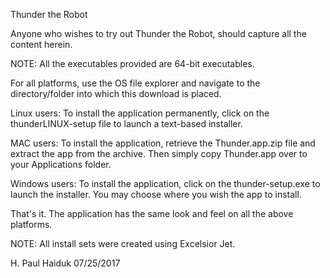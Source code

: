 Thunder the Robot

Anyone who wishes to try out Thunder the Robot, should capture all the content herein.

NOTE:  All the executables provided are 64-bit executables.  

For all platforms, use the OS file explorer and navigate to the directory/folder into
which this download is placed.

Linux users:  To install the application permanently, click on the
              thunderLINUX-setup file to launch a text-based installer.

MAC users:    To install the application, retrieve the Thunder.app.zip file and
              extract the app from the archive.  Then simply copy Thunder.app 
              over to your Applications folder.

Windows users: To install the application, click on the thunder-setup.exe to
               launch the installer.  You may choose where you wish the app
               to install.

That's it.  The application has the same look and feel on all the above platforms.

NOTE:  All install sets were created using Excelsior Jet.

H. Paul Haiduk
07/25/2017


